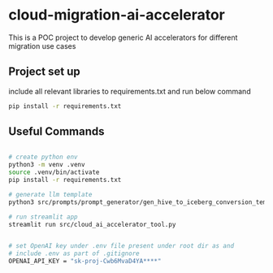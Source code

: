 # cloud-migration-ai-accelerator

This is a POC project to develop generic AI accelerators for different migration use cases

## Project set up

include all relevant libraries to requirements.txt and run below command

```bash
pip install -r requirements.txt
```

## Useful Commands

```bash

# create python env
python3 -m venv .venv
source .venv/bin/activate
pip install -r requirements.txt

# generate llm template
python3 src/prompts/prompt_generator/gen_hive_to_iceberg_conversion_template.py

# run streamlit app
streamlit run src/cloud_ai_accelerator_tool.py 


# set OpenAI key under .env file present under root dir as and 
# include .env as part of .gitignore
OPENAI_API_KEY = "sk-proj-Cwb6MvaD4YA****"

```